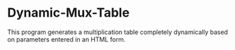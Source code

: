 # Dynamic-Mux-Table
This program generates a multiplication table completely dynamically based on parameters entered in an HTML form.  
